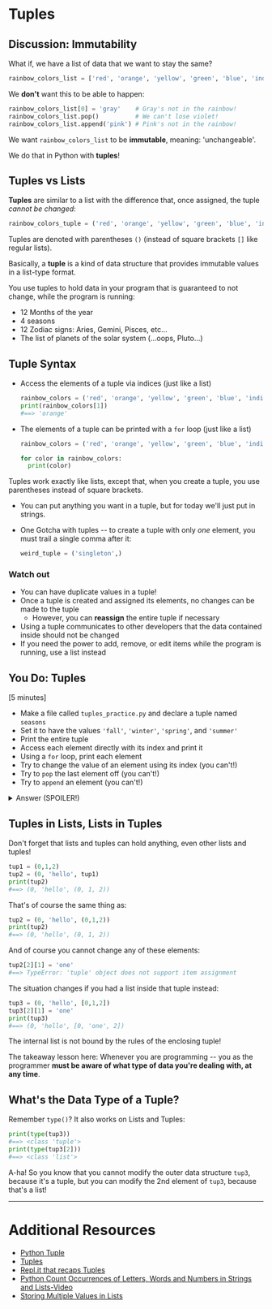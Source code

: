 # Tuples

## Discussion: Immutability

What if, we have a list of data that we want to stay the same?

```python
rainbow_colors_list = ['red', 'orange', 'yellow', 'green', 'blue', 'indigo', 'violet']
```

We **don't** want this to be able to happen:

```python
rainbow_colors_list[0] = 'gray'    # Gray's not in the rainbow!
rainbow_colors_list.pop()          # We can't lose violet!
rainbow_colors_list.append('pink') # Pink's not in the rainbow!
```

We want `rainbow_colors_list` to be **immutable**, meaning: 'unchangeable'.

We do that in Python with **tuples**! 

## Tuples vs Lists

**Tuples** are similar to a list with the difference that, once assigned, the tuple _cannot be changed_:

```python
rainbow_colors_tuple = ('red', 'orange', 'yellow', 'green', 'blue', 'indigo', 'violet')
```

Tuples are denoted with parentheses `()` (instead of square brackets `[]` like regular lists).

Basically, a **tuple** is a kind of data structure that provides immutable values in a list-type format.

You use tuples to hold data in your program that is guaranteed to not change, while the program is running:

* 12 Months of the year
* 4 seasons
* 12 Zodiac signs: Aries, Gemini, Pisces, etc...
* The list of planets of the solar system (...oops, Pluto...)

## Tuple Syntax

* Access the elements of a tuple via indices (just like a list)

   ```python
   rainbow_colors = ('red', 'orange', 'yellow', 'green', 'blue', 'indigo', 'violet')
   print(rainbow_colors[1])
   #==> 'orange'
   ```

* The elements of a tuple can be printed with a `for` loop (just like a list)

   ```python
   rainbow_colors = ('red', 'orange', 'yellow', 'green', 'blue', 'indigo', 'violet')

   for color in rainbow_colors:
     print(color)
   ```

Tuples work exactly like lists, except that, when you create a tuple, you use parentheses instead of square brackets.

* You can put anything you want in a tuple, but for today we'll just put in strings.
* One Gotcha with tuples -- to create a tuple with only *one* element, you must trail a single comma after it:

   ```python
   weird_tuple = ('singleton',)
   ```

### Watch out

* You can have duplicate values in a tuple!
* Once a tuple is created and assigned its elements, no changes can be made to the tuple
   * However, you can **reassign** the entire tuple if necessary
* Using a tuple communicates to other developers that the data contained inside should not be changed
* If you need the power to add, remove, or edit items while the program is running, use a list instead

## You Do: Tuples

[5 minutes]

* Make a file called `tuples_practice.py` and declare a tuple named `seasons`
* Set it to have the values `'fall'`, `'winter'`, `'spring'`, and `'summer'`
* Print the entire tuple
* Access each element directly with its index and print it
* Using a `for` loop, print each element
* Try to change the value of an element using its index (you can't!)
* Try to `pop` the last element off (you can't!)
* Try to `append` an element (you can't!)

<details>
<summary>Answer (SPOILER!)</summary>

```python
seasons = ('fall', 'winter', 'spring', 'summer')

print(seasons)
print(seasons[0])
print(seasons[1])
print(seasons[2])
print(seasons[3])

for season in seasons:
  print(season)

# seasons[0] = 'autumn'
# seasons.pop()
# seasons.append('springter')
```
</details>

## Tuples in Lists, Lists in Tuples

Don't forget that lists and tuples can hold anything, even other lists and tuples!

```python
tup1 = (0,1,2)
tup2 = (0, 'hello', tup1)
print(tup2)
#==> (0, 'hello', (0, 1, 2))
```

That's of course the same thing as:

```python
tup2 = (0, 'hello', (0,1,2))
print(tup2)
#==> (0, 'hello', (0, 1, 2))
```

And of course you cannot change any of these elements:

```python
tup2[2][1] = 'one'
#==> TypeError: 'tuple' object does not support item assignment
```

The situation changes if you had a list inside that tuple instead:

```python
tup3 = (0, 'hello', [0,1,2])
tup3[2][1] = 'one'
print(tup3)
#==> (0, 'hello', [0, 'one', 2])
```

The internal list is not bound by the rules of the enclosing tuple!

The takeaway lesson here: Whenever you are programming -- you as the programmer **must be aware of what type of data you're dealing with, at any time**.

## What's the Data Type of a Tuple?

Remember `type()`? It also works on Lists and Tuples:

```python
print(type(tup3))
#==> <class 'tuple'>
print(type(tup3[2]))
#==> <class 'list'>
```

A-ha! So you know that you cannot modify the outer data structure `tup3`, because it's a tuple, but you can modify the 2nd element of `tup3`, because that's a list!


<!--

----

# Quick Review: Sets, Tuples, Lists

**List**:

* The original: `['red', 'red', 'yellow', 'green']`
* Can have duplicates and is mutable: `append()`, `insert(index)`, `pop()`, `pop(index)`

**Set**:

* List without duplicates: `{'red', 'yellow', 'green'}`
* Mutable with `add()` and `remove()`
* Remember `add()` vs `append()` - because we can't guarantee it's going at the end of the set

**Tuple**:

* Can have duplicates, but immutable: You can't change it!
* `('red', 'red', 'yellow', 'green')` will *always* be `('red', 'red', 'yellow', 'green')`

Watch Out for Different Braces:

* `[]` vs `{}` vs `()`

## Creation

### List

```python
my_list = ['red',  'yellow', 'green', 'red']
```
### Sets

```python
my_set = {'red',  'yellow', 'green'}
my_set2 = set(my_list))
my_set = set(a_list_to_convert)
```
### Tuples

```python
my_tuple = ('red',  'yellow', 'green')
```

## Appending/Inserting/Adding

```python
my_list.append('blue')
my_list.insert(2, 'green')
my_set.add('blue')
# With tuples -> You can't!
```

## Removing

```python
my_list.pop(1)
my_set.remove('red')
# With tuples -> You can't!
```

By the way, you aren't expected to be syntax experts - you can always look this up! Working programmers look things up every day on the job. But you have to know what things you can do, and then you can look up the syntax.


## You Do: Partner Exercise: List Types Practice

[10 minutes]

You know the drill: Grab a partner and pick a driver!

Create a file, `sets_tuples.py`. In it:

* Create a list (`[]`), set (`{}`), and tuple (`()`) of some of your favorite foods
* Now, Create a *second* set *from the list*!

Next, in every list type (that you are allowed to):

* Add `'pizza'` anywhere; append `'eggs'` to the end
* Remove `'pizza'`
* Re-assign the element at index `1` to be `'popcorn'`
* Remove the element at index `2` and re-insert it at index `0`
* Print the element at index `0`

Print your final lists using loops.

Then print the **type** of each list (Recall the `type` function).

Make sure there are no errors!

<details>
<summary>Answer (SPOILER!)</summary>

```python
food_list  = ['Sushi', 'Pizza', 'Curry']
food_set   = {'Sushi', 'Pizza', 'Curry'}
food_tuple = ('Sushi', 'Pizza', 'Curry')
food_set2  = set(food_list)

# List
#--------
food_list.insert(0, 'Pizza')
food_list.append('Eggs')
food_list.remove('Pizza')         # Removes only one of the Pizzas
food_list[1] = 'Popcorn'          # Replaces 'Pizza' with 'Popcorn'
removed_food = food_list.pop(2)   # Removes 'Curry'
food_list.insert(0, removed_food) # Puts 'Curry' at beginning
print(food_list[0])

# Set
#--------
food_set.add('Pizza')
#food_set.append('Eggs')
food_set.remove('Pizza')
#food_set[1] = 'Popcorn'
#removed_food = food_set.pop(2)
#food_set.insert(0, removed_food)
#print(food_set[0])

# Tuples
#--------
#food_tuple.insert(0, 'Pizza')
#food_tuple.append('Eggs')
#food_tuple.remove('Pizza')
#food_tuple[1] = 'Popcorn'
#removed_food = food_tuple.pop(2)
#food_tuple.insert(0, removed_food)
print(food_tuple[0])

# Set
#--------
food_set2.add('Pizza')
#food_set2.append('Eggs')
food_set2.remove('Pizza')
#food_set2[1] = 'Popcorn'
#removed_food = food_set2.pop(2)
#food_set2.insert(0, removed_food)
#print(food_set2[0])

print("Looping through List")
for food in food_list:
  print(food)

print("Looping through Set")
for food in food_set:
  print(food)

print("Looping through Tuple")
for food in food_tuple:
  print(food)

print("Looping through Set2")
for food in food_set2:
  print(food)

print(type(food_list))
print(type(food_set))
print(type(food_tuple))
print(type(food_set2))
```
</details>

---

# Summary and Q&A

We've learned two new types of lists:

Sets:

* A mutable list without duplicates
* Handy for storing emails, usernames, and other unique elements

```python
emails = {'my_email@gmail.com', 'second_email@yahoo.com', 'third_email@hotmail.com'}
```

Tuples:

* An immutable list that allows duplicates
* Handy for storing anything that won't change

```python
rainbow_colors = ('red', 'orange', 'yellow', 'green', 'blue', 'indigo', 'violet')
```

-->

---

# Additional Resources

* [Python Tuple](https://www.programiz.com/python-programming/tuple)
* [Tuples](http://openbookproject.net/thinkcs/python/english3e/tuples.html)
* [Repl.it that recaps Tuples](https://repl.it/@GAcoding/python-programming-tuple-practice?lite=true)
* [Python Count Occurrences of Letters, Words and Numbers in Strings and Lists-Video](https://www.youtube.com/watch?v=szIFFw_Xl_M)
* [Storing Multiple Values in Lists](https://swcarpentry.github.io/python-novice-inflammation/03-lists/)
